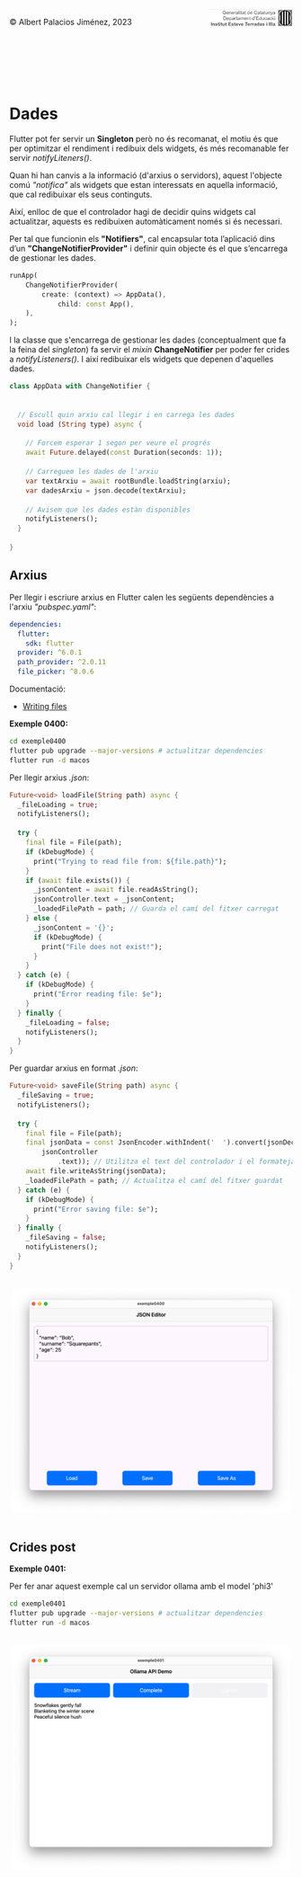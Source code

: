 <div style="display: flex; width: 100%;">
    <div style="flex: 1; padding: 0px;">
        <p>© Albert Palacios Jiménez, 2023</p>
    </div>
    <div style="flex: 1; padding: 0px; text-align: right;">
        <img src="./assets/ieti.png" height="32" alt="Logo de IETI" style="max-height: 32px;">
    </div>
</div>
<br/>

<br/>
<center><img src="./assets/dartlogo.png" style="max-height: 75px" alt="">
<br/></center>
<br/>
<br/>

# Dades

Flutter pot fer servir un **Singleton** però no és recomanat, el motiu és que per optimitzar el rendiment i redibuix dels widgets, és més recomanable fer servir *notifyLiteners()*.

Quan hi han canvis a la informació (d'arxius o servidors), aquest l'objecte comú *"notifica"* als widgets que estan interessats en aquella informació, que cal redibuixar els seus continguts.

Així, enlloc de que el controlador hagi de decidir quins widgets cal actualitzar, aquests es redibuixen automàticament només si és necessari.

Per tal que funcionin els **"Notifiers"**, cal encapsular tota l’aplicació dins d’un **"ChangeNotifierProvider"** i definir quin objecte és el que s’encarrega de gestionar les dades.

```dart
runApp(
    ChangeNotifierProvider(
        create: (context) => AppData(),
            child: const App(),
    ),
);
```

I la classe que s'encarrega de gestionar les dades (conceptualment que fa la feina del *singleton*) fa servir el *mixin* **ChangeNotifier** per poder fer crides a *notifyListeners()*. I així redibuixar els widgets que depenen d'aquelles dades.

```dart
class AppData with ChangeNotifier {


  // Escull quin arxiu cal llegir i en carrega les dades
  void load (String type) async {

    // Forcem esperar 1 segon per veure el progrés
    await Future.delayed(const Duration(seconds: 1));

    // Carreguem les dades de l'arxiu
    var textArxiu = await rootBundle.loadString(arxiu);
    var dadesArxiu = json.decode(textArxiu);

    // Avisem que les dades estàn disponibles
    notifyListeners();
  }

}
```

## Arxius

Per llegir i escriure arxius en Flutter calen les següents dependències a l'arxiu *"pubspec.yaml"*:

```yaml
dependencies:
  flutter:
    sdk: flutter
  provider: ^6.0.1
  path_provider: ^2.0.11
  file_picker: ^8.0.6 
```

Documentació:

- [Writing files](https://docs.flutter.dev/cookbook/persistence/reading-writing-files)

**Exemple 0400:**

```bash
cd exemple0400
flutter pub upgrade --major-versions # actualitzar dependencies
flutter run -d macos
```

Per llegir arxius *.json*:

```dart
Future<void> loadFile(String path) async {
  _fileLoading = true;
  notifyListeners();

  try {
    final file = File(path);
    if (kDebugMode) {
      print("Trying to read file from: ${file.path}");
    }
    if (await file.exists()) {
      _jsonContent = await file.readAsString();
      jsonController.text = _jsonContent;
      _loadedFilePath = path; // Guarda el camí del fitxer carregat
    } else {
      _jsonContent = '{}';
      if (kDebugMode) {
        print("File does not exist!");
      }
    }
  } catch (e) {
    if (kDebugMode) {
      print("Error reading file: $e");
    }
  } finally {
    _fileLoading = false;
    notifyListeners();
  }
}
```

Per guardar arxius en format *.json*:

```dart
Future<void> saveFile(String path) async {
  _fileSaving = true;
  notifyListeners();

  try {
    final file = File(path);
    final jsonData = const JsonEncoder.withIndent('  ').convert(jsonDecode(
        jsonController
            .text)); // Utilitza el text del controlador i el formateja
    await file.writeAsString(jsonData);
    _loadedFilePath = path; // Actualitza el camí del fitxer guardat
  } catch (e) {
    if (kDebugMode) {
      print("Error saving file: $e");
    }
  } finally {
    _fileSaving = false;
    notifyListeners();
  }
}
```

<br/>
<center><img src="./assets/ex0400.png" style="max-height: 400px" alt="">
<br/></center>
<br/>

## Crides post

**Exemple 0401:**

Per fer anar aquest exemple cal un servidor ollama amb el model 'phi3'

```bash
cd exemple0401
flutter pub upgrade --major-versions # actualitzar dependencies
flutter run -d macos
```

<br/>
<center><img src="./assets/ex0401.png" style="max-height: 400px" alt="">
<br/></center>
<br/>